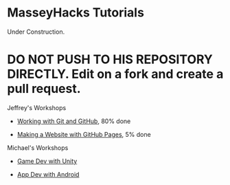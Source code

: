# MasseyHacks Tutorials

Under Construction.

# DO NOT PUSH TO HIS REPOSITORY DIRECTLY. Edit on a fork and create a pull request.

Jeffrey's Workshops

 - [Working with Git and GitHub](git-and-github), 80% done

 - [Making a Website with GitHub Pages](website-with-github-pages), 5% done

Michael's Workshops

 - [Game Dev with Unity](game-dev-with-unity)

 - [App Dev with Android](app-dev-with-android)
